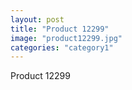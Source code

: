 ```yaml
---
layout: post
title: "Product 12299"
image: "product12299.jpg"
categories: "category1"
---
```

Product 12299
